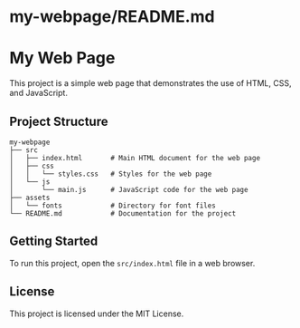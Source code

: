 # my-webpage/README.md

# My Web Page

This project is a simple web page that demonstrates the use of HTML, CSS, and JavaScript.

## Project Structure

```
my-webpage
├── src
│   ├── index.html       # Main HTML document for the web page
│   ├── css
│   │   └── styles.css   # Styles for the web page
│   └── js
│       └── main.js      # JavaScript code for the web page
├── assets
│   └── fonts            # Directory for font files
└── README.md            # Documentation for the project
```

## Getting Started

To run this project, open the `src/index.html` file in a web browser.

## License

This project is licensed under the MIT License.